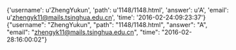 {'username': u'ZhengYukun', 'path': u'1148/1148.html', 'answer': u'A', 'email': u'zhengyk11@mails.tsinghua.edu.cn', 'time': '2016-02-24:09:23:37'}
{"username": "ZhengYukun", "path": "1148/1148.html", "answer": "A", "email": "zhengyk11@mails.tsinghua.edu.cn", "time": "2016-02-28:16:00:02"}